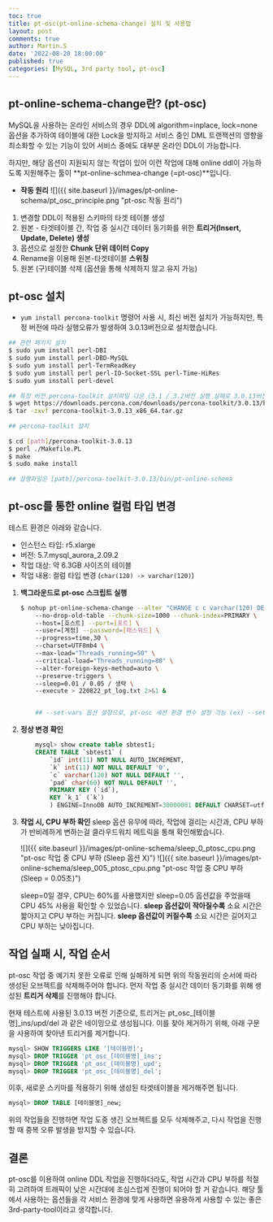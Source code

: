 ```yaml
---
toc: true
title: pt-osc(pt-online-schema-change) 설치 및 사용법
layout: post
comments: true
author: Martin.S
date: '2022-08-20 18:00:00'
published: true
categories: [MySQL, 3rd party tool, pt-osc]
---
```


## pt-online-schema-change란? (pt-osc)
MySQL을 사용하는 온라인 서비스의 경우 DDL에 algorithm=inplace, lock=none 옵션을 추가하여 테이블에 대한 Lock을 방지하고 
서비스 중인 DML 트랜잭션의 영향을 최소화할 수 있는 기능이 있어 서비스 중에도 대부분 온라인 DDL이 가능합니다.

하지만, 해당 옵션이 지원되지 않는 작업이 있어 이런 작업에 대해 
online ddl이 가능하도록 지원해주는 툴이 **pt-online-schmea-change (=pt-osc)**입니다.

* **작동 원리**
![]({{ site.baseurl }}/images/pt-online-schema/pt_osc_principle.png "pt-osc 작동 원리")

1. 변경할 DDL이 적용된 스키마의 타겟 테이블 생성
2. 원본 - 타겟테이블 간, 작업 중 실시간 데이터 동기화를 위한 **트리거(Insert, Update, Delete) 생성**
3. 옵션으로 설정한 **Chunk 단위 데이터 Copy**
4. Rename을 이용해 원본-타겟테이블 **스위칭**
5. 원본 (구)테이블 삭제 (옵션을 통해 삭제하지 않고 유지 가능)


## pt-osc 설치
* `yum install percona-toolkit` 명령어 사용 시, 최신 버전 설치가 가능하지만, 특정 버전에 따라 실행오류가 발생하여
3.0.13버전으로 설치했습니다.

```bash
## 관련 패키지 설치
$ sudo yum install perl-DBI
$ sudo yum install perl-DBD-MySQL
$ sudo yum install perl-TermReadKey
$ sudo yum install perl perl-IO-Socket-SSL perl-Time-HiRes
$ sudo yum install perl-devel
 
## 특정 버전 percona-toolkit 설치파일 다운 (3.1 / 3.2버전 실행 실패로 3.0.13버전 실행)
$ wget https://downloads.percona.com/downloads/percona-toolkit/3.0.13/binary/tarball/percona-toolkit-3.0.13_x86_64.tar.gz
$ tar -zxvf percona-toolkit-3.0.13_x86_64.tar.gz
 
## percona-toolkit 설치
 
$ cd [path]/percona-toolkit-3.0.13
$ perl ./Makefile.PL
$ make
$ sudo make install
 
## 실행파일은 [path]/percona-toolkit-3.0.13/bin/pt-online-schema
```

## pt-osc를 통한 online 컬럼 타입 변경

테스트 환경은 아래와 같습니다.
* 인스턴스 타입: r5.xlarge
* 버전: 5.7.mysql_aurora_2.09.2
* 작업 대상: 약 6.3GB 사이즈의 테이블
* 작업 내용: 컬럼 타입 변경 (`char(120) -> varchar(120)`)

1. **백그라운드로 pt-osc 스크립트 실행**
    ```bash
    $ nohup pt-online-schema-change --alter "CHANGE c c varchar(120) DEFAULT '' NOT NULL" D=sbtest_220822,t=sbtest1 \ 
        --no-drop-old-table --chunk-size=1000 --chunk-index=PRIMARY \          ## 작업 단위 (chunk) 설정, chunk 기준 인덱스 명시      
        --host=[호스트] --port=[포트] \                                           ## 접속 정보
        --user=[계정] --password=[패스워드] \                                     ## ID, Password
        --progress=time,30 \                                                   ## 로그 주기
        --charset=UTF8mb4 \                                                    ## 캐릭터셋 설정
        --max-load="Threads_running=50" \                                      ## 해당 Threads_running 임계치 기준 도달 시, 작업 일시 중지 (Default: 25)
        --critical-load="Threads_running=80" \                                 ## 해당 Threads_running 임계치 기준 도달 시, 작업 강제 종료 (Default: 50)
        --alter-foreign-keys-method=auto \                                     ## 외래키 복사 방식 설정
        --preserve-triggers \                                                  ## 기존 원본 테이블 트리거 -> 타겟테이블로 트리거 복사
        --sleep=0.01 / 0.05 / 생략 \                                            ## chunk 단위 작업마다 sleep 시간 설정 (CPU 부하 조절용)
        --execute > 220822_pt_log.txt 2>&1 &                                   ## 출력 로그파일 명시
    

        ## --set-vars 옵션 설정으로, pt-osc 세션 환경 변수 설정 가능 (ex) --set-vars="lock_wait_timeout=1" 
    ```
    
2. **정상 변경 확인**
    ```sql
        mysql> show create table sbtest1;
        CREATE TABLE `sbtest1` (
            `id` int(11) NOT NULL AUTO_INCREMENT,
            `k` int(11) NOT NULL DEFAULT '0',
            `c` varchar(120) NOT NULL DEFAULT '',
            `pad` char(60) NOT NULL DEFAULT '',
            PRIMARY KEY (`id`),
            KEY `k_1` (`k`)
            ) ENGINE=InnoDB AUTO_INCREMENT=30000001 DEFAULT CHARSET=utf8mb4
    ``` 

3. **작업 시, CPU 부하 확인**
    sleep 옵션 유무에 따라, 작업에 걸리는 시간과, CPU 부하가 반비례하게 변하는걸 클라우드워치 메트릭을 통해 확인해봤습니다.
    
    ![]({{ site.baseurl }}/images/pt-online-schema/sleep_0_ptosc_cpu.png "pt-osc 작업 중 CPU 부하 (Sleep 옵션 X)")
    ![]({{ site.baseurl }}/images/pt-online-schema/sleep_005_ptosc_cpu.png "pt-osc 작업 중 CPU 부하 (Sleep = 0.05초)")  

    sleep=0일 경우, CPU는 60%를 사용했지만 sleep=0.05 옵션값을 주었을때 CPU 45% 사용을 확인할 수 있었습니다.
    **sleep 옵션값이 작아질수록** 소요 시간은 짧아지고 CPU 부하는 커집니다.
    **sleep 옵션값이 커질수록** 소요 시간은 길어지고 CPU 부하는 낮아집니다.


## 작업 실패 시, 작업 순서
pt-osc 작업 중 예기치 못한 오류로 인해 실해하게 되면 위의 작동원리의 순서에 따라 생성된 오브젝트를 삭제해주어야 합니다.
먼저 작업 중 실시간 데이터 동기화를 위해 생성된 **트리거 삭제**를 진행해야 합니다.

현재 테스트에 사용된 3.0.13 버전 기준으로, 트리거는 pt_osc_[테이블명]_ins/upd/del 과 같은 네이밍으로 생성됩니다.
이를 찾아 제거하기 위해, 아래 구문을 사용하여 찾아낸 트리거를 제거합니다.

```sql
mysql> SHOW TRIGGERS LIKE '[테이블명]';
mysql> DROP TRIGGER 'pt_osc_[테이블명]_ins';
mysql> DROP TRIGGER 'pt_osc_[테이블명]_upd';
mysql> DROP TRIGGER 'pt_osc_[테이블명]_del';
```

이후, 새로운 스키마를 적용하기 위해 생성된 타겟테이블을 제거해주면 됩니다. 
```sql
mysql> DROP TABLE [테이블명]_new;
```

위의 작업들을 진행하면 작업 도중 생긴 오브젝트를 모두 삭제해주고, 다시 작업을 진행할 때 중복 오류 발생을 방지할 수 있습니다.

## 결론
pt-osc를 이용하여 online DDL 작업을 진행하더라도, 작업 시간과 CPU 부하를 적절히 고려하여
트래픽이 낮은 시간대에 조심스럽게 진행이 되어야 할 거 같습니다. 해당 툴에서 사용하는 옵션들을 각 서비스 환경에 맞게
사용하면 유용하게 사용할 수 있는 좋은 3rd-party-tool이라고 생각합니다.

    
    
    



